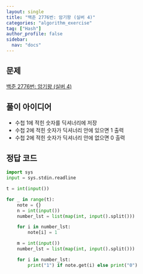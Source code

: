 ```yaml
---
layout: single
title: "백준 2776번: 암기왕 (실버 4)"
categories: "algorithm_exercise"
tag: ["Hash"]
author_profile: false
sidebar:
  nav: "docs"
---
```


## 문제

[백준 2776번: 암기왕 (실버 4)](https://www.acmicpc.net/problem/2776)

## 풀이 아이디어

- 수첩 1에 적힌 숫자를 딕셔너리에 저장
- 수첩 2에 적힌 숫자가 딕셔너리 안에 있으면 1 출력
- 수첩 2에 적힌 숫자가 딕셔너리 안에 없으면 0 출력

## 정답 코드

```python
import sys
input = sys.stdin.readline

t = int(input())

for _ in range(t):
    note = {}
    n = int(input())
    number_lst = list(map(int, input().split()))

    for i in number_lst:
        note[i] = 1

    m = int(input())
    number_lst = list(map(int, input().split()))

    for i in number_lst:
        print("1") if note.get(i) else print("0")
```

